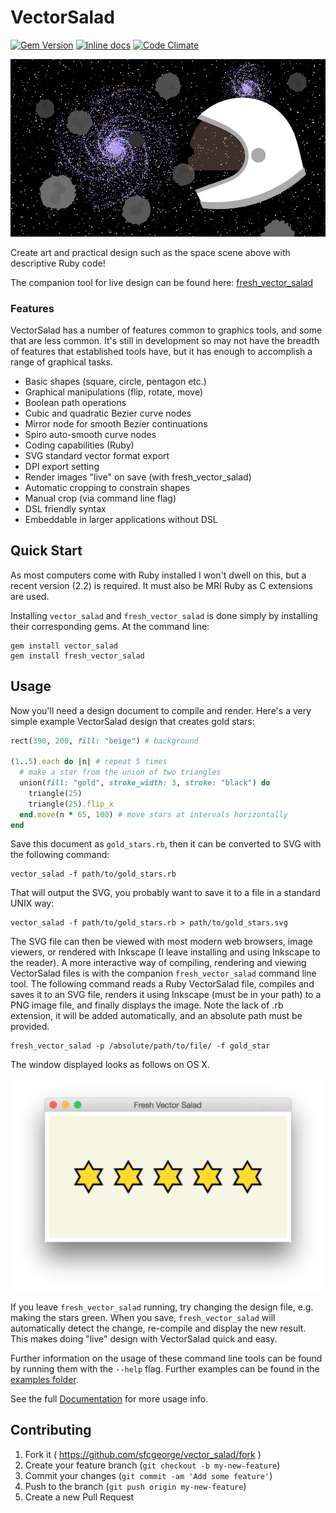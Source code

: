 # VectorSalad

[![Gem Version](https://badge.fury.io/rb/vector_salad.svg)](http://badge.fury.io/rb/vector_salad)
[![Inline docs](http://inch-ci.org/github/sfcgeorge/vector_salad.svg?branch=master)](http://inch-ci.org/github/sfcgeorge/vector_salad)
[![Code Climate](https://codeclimate.com/github/sfcgeorge/vector_salad/badges/gpa.svg)](https://codeclimate.com/github/sfcgeorge/vector_salad)

![Space---created with VectorSalad](examples/space.png)

Create art and practical design such as the space scene above with descriptive Ruby code!

The companion tool for live design can be found here: [fresh_vector_salad](https://github.com/sfcgeorge/fresh_vector_salad)

### Features

VectorSalad has a number of features common to graphics tools, and some that are less common. It's still in development so may not have the breadth of features that established tools have, but it has enough to accomplish a range of graphical tasks.

* Basic shapes (square, circle, pentagon etc.)
* Graphical manipulations (flip, rotate, move)
* Boolean path operations
* Cubic and quadratic Bezier curve nodes
* Mirror node for smooth Bezier continuations
* Spiro auto-smooth curve nodes
* Coding capabilities (Ruby)
* SVG standard vector format export
* DPI export setting
* Render images "live" on save (with fresh_vector_salad)
* Automatic cropping to constrain shapes
* Manual crop (via command line flag)
* DSL friendly syntax
* Embeddable in larger applications without DSL


## Quick Start

As most computers come with Ruby installed I won't dwell on this, but a recent version (2.2) is required. It must also be MRI Ruby as C extensions are used.

Installing `vector_salad` and `fresh_vector_salad` is done simply by installing their corresponding gems. At the command line:

```
gem install vector_salad
gem install fresh_vector_salad
```


## Usage

Now you'll need a design document to compile and render. Here's a very simple example VectorSalad design that creates gold stars:

```ruby
rect(390, 200, fill: "beige") # background

(1..5).each do |n| # repeat 5 times
  # make a star from the union of two triangles 
  union(fill: "gold", stroke_width: 3, stroke: "black") do
    triangle(25)
    triangle(25).flip_x
  end.move(n * 65, 100) # move stars at intervals horizontally 
end
```

Save this document as `gold_stars.rb`, then it can be converted to SVG with the following command:

```
vector_salad -f path/to/gold_stars.rb
```

That will output the SVG, you probably want to save it to a file in a standard UNIX way:

```
vector_salad -f path/to/gold_stars.rb > path/to/gold_stars.svg
```

The SVG file can then be viewed with most modern web browsers, image viewers, or rendered with Inkscape (I leave installing and using Inkscape to the reader). A more interactive way of compiling, rendering and viewing VectorSalad files is with the companion `fresh_vector_salad` command line tool. The following command reads a Ruby VectorSalad file, compiles and saves it to an SVG file, renders it using Inkscape (must be in your path) to a PNG image file, and finally displays the image. Note the lack of .rb extension, it will be added automatically, and an absolute path must be provided.

```
fresh_vector_salad -p /absolute/path/to/file/ -f gold_star
```

The window displayed looks as follows on OS X. 

![fresh\_vector\_salad window](examples/fresh_vector_salad_gui.png)

If you leave `fresh_vector_salad` running, try changing the design file, e.g. making the stars green. When you save, `fresh_vector_salad` will automatically detect the change, re-compile and display the new result. This makes doing "live" design with VectorSalad quick and easy. 

Further information on the usage of these command line tools can be found by running them with the `--help` flag. Further examples can be found in the [examples folder](examples).

See the full [Documentation](http://www.rubydoc.info/github/sfcgeorge/vector_salad) for more usage info.


## Contributing

1. Fork it ( https://github.com/sfcgeorge/vector_salad/fork )
2. Create your feature branch (`git checkout -b my-new-feature`)
3. Commit your changes (`git commit -am 'Add some feature'`)
4. Push to the branch (`git push origin my-new-feature`)
5. Create a new Pull Request
